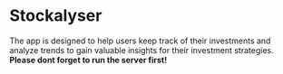 # Stockalyser
The app is designed to help users keep track of their investments and analyze trends to gain valuable insights for their investment strategies.<br>
**Please dont forget to run the server first!**  
